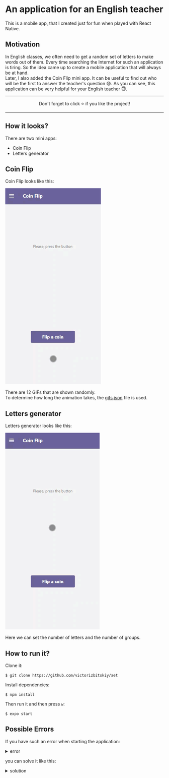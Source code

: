 # An application for an English teacher

This is a mobile app, that I created just for fun when played with React Native. 

## Motivation

In English classes, we often need to get a random set of letters to make words out of them. Every time searching the Internet for such an application is tiring. So the idea came up to create a mobile application that will always be at hand.  
Later, I also added the Coin Flip mini app. It can be useful to find out who will be the first to answer the teacher's question 😅.
As you can see, this application can be very helpful for your English teacher 😇.

---

<p align="center">Don't forget to click ⭐ if you like the project!<p>

---

## How it looks?

There are two mini apps:  
- Coin Flip
- Letters generator

## Coin Flip

Coin Flip looks like this:  

<img src="https://github.com/victorizbitskiy/aet/blob/main/docs/img/Coin%20flip.gif"/>  

There are 12 GIFs that are shown randomly.  
To determine how long the animation takes, the [gifs.json](https://github.com/victorizbitskiy/elgb/blob/main/src/modules/coinFlip/gifs/gifs.json) file is used.

## Letters generator

Letters generator looks like this:  

<img src="https://github.com/victorizbitskiy/aet/blob/main/docs/img/Letters%20generator.gif"/>  

Here we can set the number of letters and the number of groups.

## How to run it?

Clone it:
```
$ git clone https://github.com/victorizbitskiy/aet
```
Install dependencies:
```
$ npm install
```
Then run it and then press `w`:
```
$ expo start
```

## Possible Errors

If you have such an error when starting the application:  

<details>
<base target="_blank">
<summary>error</summary>
<img src="https://github.com/victorizbitskiy/aet/blob/main/docs/img/error.png"/>  
</details>

you can solve it like this:  

<details>
<base target="_blank">
<summary>solution</summary>
<img src="https://github.com/victorizbitskiy/aet/blob/main/docs/img/error_solution.png"/>  
</details>




